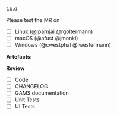 t.b.d.

Please test the MR on

- [ ] Linux (@jparnjai @rgoltermann)
- [ ] macOS (@afust @jmonki)
- [ ] Windows (@cwestphal @lwestermann)

**Artefacts:** 

**Review**
- [ ] Code
- [ ] CHANGELOG
- [ ] GAMS documentation
- [ ] Unit Tests
- [ ] UI Tests
